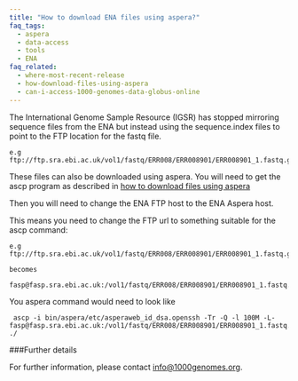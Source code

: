 ```yaml
---
title: "How to download ENA files using aspera?"
faq_tags:
  - aspera
  - data-access
  - tools
  - ENA
faq_related:
  - where-most-recent-release
  - how-download-files-using-aspera
  - can-i-access-1000-genomes-data-globus-online
---
```


The International Genome Sample Resource (IGSR) has stopped mirroring sequence files from the ENA but instead using the sequence.index files to point to the FTP location for the fastq file.

    e.g ftp://ftp.sra.ebi.ac.uk/vol1/fastq/ERR008/ERR008901/ERR008901_1.fastq.gz

These files can also be downloaded using aspera. You will need to get the ascp program as described in [how to download files using aspera](http://www.internationalgenome.org/faq/how-download-files-using-aspera/)

Then you will need to change the ENA FTP host to the ENA Aspera host.

This means you need to change the FTP url to something suitable for the ascp command:

    e.g ftp://ftp.sra.ebi.ac.uk/vol1/fastq/ERR008/ERR008901/ERR008901_1.fastq.gz
    
    becomes
    
    fasp@fasp.sra.ebi.ac.uk:/vol1/fastq/ERR008/ERR008901/ERR008901_1.fastq.gz
    
You aspera command would need to look like

     ascp -i bin/aspera/etc/asperaweb_id_dsa.openssh -Tr -Q -l 100M -L- fasp@fasp.sra.ebi.ac.uk:/vol1/fastq/ERR008/ERR008901/ERR008901_1.fastq.gz ./
     
###Further details

For further information, please contact info@1000genomes.org.
